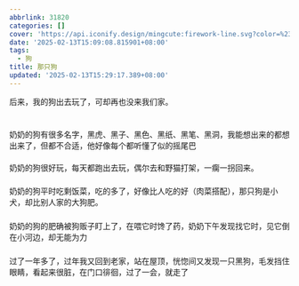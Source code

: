 ```yaml
---
abbrlink: 31820
categories: []
cover: 'https://api.iconify.design/mingcute:firework-line.svg?color=%23d74242'
date: '2025-02-13T15:09:08.815901+08:00'
tags:
  - 狗
title: 那只狗
updated: '2025-02-13T15:29:17.389+08:00'
---
```

后来，我的狗出去玩了，可却再也没来我们家。

<!-- more -->

# 

奶奶的狗有很多名字，黑虎、黑子、黑色、黑纸、黑笔、黑洞，我能想出来的都想出来了，但都不合适，他好像每个都听懂了似的摇尾巴

#### 

奶奶的狗很好玩，每天都跑出去玩，偶尔去和野猫打架，一瘸一拐回来。

### 

奶奶的狗平时吃剩饭菜，吃的多了，好像比人吃的好（肉菜搭配），那只狗是小犬，却比别人家的大狗肥。

### 

奶奶的狗的肥确被狗贩子盯上了，在喂它时馋了药，奶奶下午发现找它时，见它倒在小河边，却无能为力

### 

过了一年多了，过年我又回到老家，站在屋顶，恍惚间又发现一只黑狗，毛发挡住眼睛，看起来很脏，在门口徘徊，过了一会，就走了

